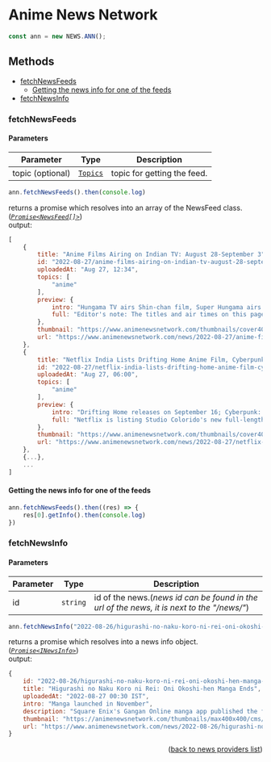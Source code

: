 <h1> Anime News Network </h1>

```ts
const ann = new NEWS.ANN();
```

<h2>Methods</h2>

- [fetchNewsFeeds](#fetchnewsfeeds)
  - [Getting the news info for one of the feeds](#getting-the-news-info-for-one-of-the-feeds)
- [fetchNewsInfo](#fetchnewsinfo)

### fetchNewsFeeds

<h4>Parameters</h4>

| Parameter        | Type                                                                                        | Description                 |
| ---------------- | ------------------------------------------------------------------------------------------- | --------------------------- |
| topic (optional) | [`Topics`](https://github.com/galaxywolfv/devanime-library/blob/master/src/models/types.ts#L348-361) | topic for getting the feed. |

```ts
ann.fetchNewsFeeds().then(console.log)
```
returns a promise which resolves into an array of the NewsFeed class. (*[`Promise<NewsFeed[]>`](https://github.com/galaxywolfv/devanime-library/blob/master/src/providers/news/animenewsnetwork.ts#L5-13)*)\
output:
```js
[
    {
        title: "Anime Films Airing on Indian TV: August 28-September 3",
        id: "2022-08-27/anime-films-airing-on-indian-tv-august-28-september-3/.189058",
        uploadedAt: "Aug 27, 12:34",
        topics: [
            "anime"
        ],
        preview: {
            intro: "Hungama TV airs Shin-chan film, Super Hungama airs Pokémon films",
            full: "Editor's note: The titles and air times on this page will be updated as television channels make new announcements and update their schedules throughout the week. The third-party TV guide listings app \"What's On India: TV Guide App\" is currently listing that the following anime films will be airing in India this week: Sunday, August 2..."
        },
        thumbnail: "https://www.animenewsnetwork.com/thumbnails/cover400x200/encyc/A16735-2734914642.1424057051.jpg",
        url: "https://www.animenewsnetwork.com/news/2022-08-27/anime-films-airing-on-indian-tv-august-28-september-3/.189058"
    },
    {
        title: "Netflix India Lists Drifting Home Anime Film, Cyberpunk: Edgerunners Anime",
        id: "2022-08-27/netflix-india-lists-drifting-home-anime-film-cyberpunk-edgerunners-anime/.189007",
        uploadedAt: "Aug 27, 06:00",
        topics: [
            "anime"
        ],
        preview: {
            intro: "Drifting Home releases on September 16; Cyberpunk: Edgerunners yet to get release date",
            full: "Netflix is listing Studio Colorido's new full-length anime film Drifting Home (Ame o Tsugeru Hyōryū Danchi) for release in India on September 16. It is also listing Cyberpunk: Edgerunners, the upcoming anime series by Studio Trigger based on CD Projekt Red's Cyberpunk 2077 game, for release in India without a con..."
        },
        thumbnail: "https://www.animenewsnetwork.com/thumbnails/cover400x200/cms/news.5/184987/drifting-home-kv-2.jpeg",
        url: "https://www.animenewsnetwork.com/news/2022-08-27/netflix-india-lists-drifting-home-anime-film-cyberpunk-edgerunners-anime/.189007"
    },
    {...},
    ...
]
```

#### Getting the news info for one of the feeds

```ts
ann.fetchNewsFeeds().then((res) => {
    res[0].getInfo().then(console.log)
})
```

### fetchNewsInfo

<h4>Parameters</h4>

| Parameter | Type     | Description                                                                                |
| --------- | -------- | ------------------------------------------------------------------------------------------ |
| id        | `string` | id of the news.(*news id can be found in the url of the news, it is next to the "/news/"*) |

```ts
ann.fetchNewsInfo("2022-08-26/higurashi-no-naku-koro-ni-rei-oni-okoshi-hen-manga-ends/.188996" /* --> https://www.animenewsnetwork.com/news/2022-08-26/higurashi-no-naku-koro-ni-rei-oni-okoshi-hen-manga-ends/.188996*/ ).then(console.log)
```
returns a promise which resolves into a news info object. (*[`Promise<INewsInfo>`](https://github.com/galaxywolfv/devanime-library/blob/master/src/models/types.ts#L286-L291)*)\
output:
```js
{
    id: "2022-08-26/higurashi-no-naku-koro-ni-rei-oni-okoshi-hen-manga-ends/.188996",
    title: "Higurashi no Naku Koro ni Rei: Oni Okoshi-hen Manga Ends",
    uploadedAt: "2022-08-27 00:30 IST",
    intro: "Manga launched in November",
    description: "Square Enix's Gangan Online manga app published the final chapter of Kei Natsumi's Higurashi no Naku Koro ni Rei: Oni Okoshi-hen manga on Wednesday.\n\nThe manga is one of two new manga ...",
    thumbnail: "https://animenewsnetwork.com/thumbnails/max400x400/cms/news.5/188996/oniokoshi.jpg",
    url: "https://www.animenewsnetwork.com/news/2022-08-26/higurashi-no-naku-koro-ni-rei-oni-okoshi-hen-manga-ends/.188996"
}
```

<p align="end">(<a href="https://github.com/galaxywolfv/devanime-library/blob/master/docs/guides/news.md#">back to news providers list</a>)</p>
